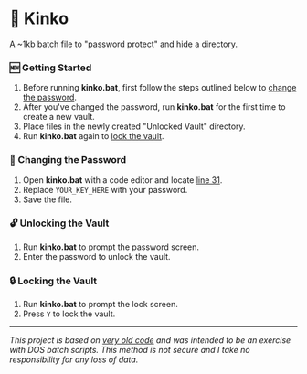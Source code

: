 # 🔐 Kinko
A ~1kb batch file to "password protect" and hide a directory.

### 🆕 Getting Started
1. Before running **kinko.bat**, first follow the steps outlined below to [change the password](https://github.com/Tressley/kinko#changing-the-password).
2. After you've changed the password, run **kinko.bat** for the first time to create a new vault.
3. Place files in the newly created "Unlocked Vault" directory.
4. Run **kinko.bat** again to [lock the vault](https://github.com/Tressley/kinko#locking-the-vault).

### 🔐 Changing the Password
1. Open **kinko.bat** with a code editor and locate [line 31](https://github.com/Tressley/kinko/blob/1847bc788f3b8f30c06a8fdc8d114324ce093cd8/kinko.bat#L31).
2. Replace `YOUR_KEY_HERE` with your password.
3. Save the file.

### 🔓 Unlocking the Vault
1. Run **kinko.bat** to prompt the password screen.
2. Enter the password to unlock the vault.

### 🔒 Locking the Vault
1. Run **kinko.bat** to prompt the lock screen.
2. Press `Y` to lock the vault.
---
*This project is based on [very old code](https://social.microsoft.com/Forums/en-US/9a0f17af-928e-4732-a3ba-90d54ed961ea/lock-folder-without-any-software?forum=softwareresources) and was intended to be an exercise with DOS batch scripts. This method is not secure and I take no responsibility for any loss of data.*
